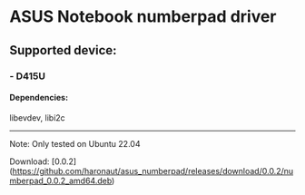 # ASUS Notebook numberpad driver

## Supported device:

### - D415U


#### Dependencies:

libevdev, libi2c

---
Note: Only tested on Ubuntu 22.04

Download: [0.0.2] (https://github.com/haronaut/asus_numberpad/releases/download/0.0.2/numberpad_0.0.2_amd64.deb)
